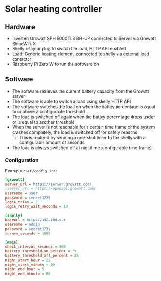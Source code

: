 # Solar heating controller

## Hardware

- Inverter: Growatt SPH 8000TL3 BH-UP connected to Server via Growatt ShineWifi-X
- Shelly relay or plug to switch the load, HTTP API enabled
- Load: Generic heating element, connected to shelly via external load contactor
- Raspberry Pi Zero W to run the software on
 
## Software

- The software retrieves the current battery capacity from the Growatt server
- The software is able to switch a load using shelly HTTP API
- The software switches the load on when the battey percentage is equal to or above a configurable threshold
- The load is switched off again when the battey percentage drops under or is equal to another threshold
- When the server is not reachable for a certain time frame or the system crashes completely, the load is switched off for safety reasons
  - This is realized by sending a one-shot timer to the shelly with a configurable amount of seconds
- The load is always switched off at nighttime (configurable time frame)

### Configuration

Example `conf/config.ini`:

```ini
[growatt]
server_url = https://server.growatt.com/
;server_url = https://openapi.growatt.com/
username = user
password = secret123$
login_tries = 2
login_retry_wait_seconds = 10

[shelly]
baseurl = http://192.168.x.x
username = admin
password = secret123$
turnon_seconds = 1800

[main]
check_interval_seconds = 300
battery_threshold_on_percent = 75
battery_threshold_off_percent = 25
night_start_hour = 22
night_start_minute = 00
night_end_hour = 5
night_end_minute = 00
```